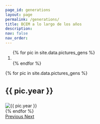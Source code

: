 ```yaml
---
page_id: generations
layout: page
permalink: /generations/
title: BCEM a lo largo de los años
description: 
nav: false
nav_order: 
---
```


<div id="carouselExample" class="carousel slide" data-ride="carousel">
  <!-- Indicators -->
  <ol class="carousel-indicators">
    {% for pic in site.data.pictures_gens %}
      <li data-target="#carouselExample" data-slide-to="{{ forloop.index0 }}" class="{% if forloop.first %}active{% endif %}"></li>
    {% endfor %}
  </ol>

  <!-- Wrapper for slides -->
  <div class="carousel-inner">
    {% for pic in site.data.pictures_gens %}
      <div class="carousel-item {% if forloop.first %}active{% endif %}">
        <div class="text-center mb-2">
          <h3 style="font-size: 1.5rem; font-weight: bold;">{{ pic.year }}</h3>
        </div>
        <img src="{{ site.url }}{{ site.baseurl }}/assets/img/picpic/gens/{{ pic.image }}" class="d-block w-100 img-responsive" alt="{{ pic.year }}">
      </div>
    {% endfor %}
  </div>

  <!-- Controls -->
  <a class="carousel-control-prev" href="#carouselExample" role="button" data-slide="prev">
    <span class="carousel-control-prev-icon" aria-hidden="true"></span>
    <span class="sr-only">Previous</span>
  </a>
  <a class="carousel-control-next" href="#carouselExample" role="button" data-slide="next">
    <span class="carousel-control-next-icon" aria-hidden="true"></span>
    <span class="sr-only">Next</span>
  </a>
</div>

<p>&nbsp;</p>